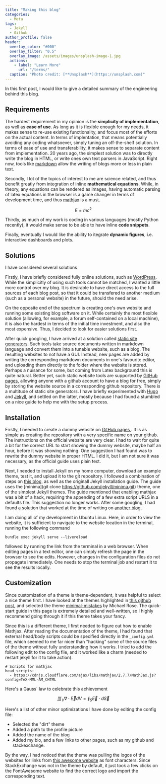 ```yaml
---
title: "Making this blog"
categories:
  - Meta
tags:
  - Jekyll
  - Github
author_profile: false
header:
  overlay_color: "#000"
  overlay_filter: "0.5"
  overlay_image: /assets/images/unsplash-image-1.jpg
  actions:
    - label: "Learn More"
      url: "/terms/"
  caption: "Photo credit: [**Unsplash**](https://unsplash.com)"
---
```


In this first post, I would like to give a detailed summary of the engineering behind this blog.

## Requirements

The hardest requirement in my opinion is the **simplicity of implementation**, as well as **ease of use**. As long as it is flexible enough for my needs, it makes sense to re-use existing functionality, and focus most of the efforts on the actual content. In terms of implentation, that means potentially avoiding any coding whatsoever, simply tuning an off-the-shelf solution. In terms of ease of use and transferability, it makes sense to separate content from implementation. 20 years ago, the simplest solution was to directly write the blog in HTML, or write ones own text parsers in JavaScript. Right now, tools like [markdown](https://www.markdownguide.org/getting-started/) allow the writing of blogs more or less in plain text.

Secondly, I lot of the topics of interest to me are science related, and thus benefit greatly from integration of inline **mathematical equations**. While, in theory, any equations can be rendered as images, having automatic parsing of latex equations in the browser is a game changer in terms of development time, and thus [mathjax](https://www.mathjax.org/) is a must.

$$E = mc^2$$

Thirdly, as much of my work is coding in various languages (mostly Python recently), it would make sense to be able to have inline **code snippets**.

Finally, eventually I would like the ability to itegrate **dynamic figures**, i.e. interactive dashboards and plots.

## Solutions

I have considered several solutions

Firstly, I have briefly considered fully online solutions, such as [WordPress](https://wordpress.com/). While the simplicitly of using such tools cannot be matched, I wanted a little more control over my blog. It is desirable to have direct access to the full sources of each blog post, so that it could be transfered to another medium (such as a personal website) in the future, should the need arise.

On the opposite end of the spectrum is creating one's own website and running some existing blog software on it. While certainly the most flexible solution (allowing, for example, a forum self-contained on a local machine), it is also the hardest in terms of the initial time investment, and also the most expensive. Thus, I decided to look for easier solutions first.

After quick googling, I have arrived at a solution called [static site generators](https://jamstack.org/generators/). Such tools take source documents written in markdown language and convert them into a tunable website, such as a blog. The resulting websites to not have a GUI. Instead, new pages are added by writing the corresponding markdown documents in one's favourite editor, and uploading them directly to the folder where the website is stored. Perhaps a nuisance for some, but coming from Latex background this is quite natural. Better yet, such static website tools are supported by [GitHub pages](https://pages.github.com/), allowing anyone with a github account to have a blog for free, simply by storing the website source in a corresponding github repository. There is a multitude of static site generators. I have briefly experimented with [Hugo](https://gohugo.io/) and [Jekyll](https://jekyllrb.com/), and settled on the latter, mostly because I had found a stumbled on a nice guide to help me with the setup process.

## Installation

Firstly, I needed to create a dummy website on [GitHub pages](https://pages.github.com/),. It is as simple as creating the repository with a very specific name on your github. The instructions on the official website are very clear. I had to wait for quite a bit for the correct URL to start showing the dummy website, maybe half an hour, before it was showing nothing. One suggestion I had found was to rewrite the dummy website in proper HTML. I did it, but I am not sure it was necessary, as the official guide uses plain text.

Next, I needed to install Jekyll on my home computer, download an example theme, test it, and upload it to the git repository. I followed a combination of steps on [this blog](https://medium.com/coffee-in-a-klein-bottle/creating-a-mathematics-blog-with-jekyll-78cdee0339f3), as well as the originall Jekyll installation guide. The guide uses the [minima](git clone https://github.com/jekyll/minima.git) theme, one of the simplest Jekyll themes. The guide mentioned that enabling mathjax was a bit of a hack, requiring the appending of a few extra script URLS in a defaults file. This suggestion no longer works. After some googling, I had found a solution that worked at the time of writing on [another blog](https://www.martinklein.co/2022/02/18/latex-in-jekyll.html).

I am doing all of my development in Ubuntu Linux. Here, in order to view the website, it is sufficient to navigate to the website location in the terminal, running the following command

```
bundle exec jekyll serve --livereload
```
followed by running the link from the terminal in a web browser. When editing pages in a text editor, one can simply refresh the page in the browser to see the edits. However, changes in the configuration files do not propagate immediately. One needs to stop the terminal job and restart it to see the results locally.

## Customization

Since customization of a theme is theme-dependent, it was helpful to select a nice theme first. I have looked at the themes highlighted in [this github post](https://github.com/topics/jekyll-theme), and selected the theme [minimal-mistakes](https://mmistakes.github.io/minimal-mistakes/about/) by Michael Rose. The quick-start guide in this page is extremely detailed and well-written, so I highly recommend going through it if this theme takes your fancy.

Since this is a different theme, I first needed to figure out how to enable Mathjax. After reading the documentation of the theme, I had found that external head/body scripts could be specified directly in the `_config.yml` file, which seemed to me far nicer than "hacking" some of the source files of the theme without fully understanding how it works. I tried to add the following edit to the config file, and it worked like a charm (needed to restart jekyll for it to take action).

```
# Scripts for mathjax
head_scripts:
  - https://cdnjs.cloudflare.com/ajax/libs/mathjax/2.7.7/MathJax.js?config=TeX-MML-AM_CHTML
```

Here's a Gauss' law to celebrate this achievement

$$\iiint_V \nabla \cdot \vec{E}dV = \oint_S \vec{E}\cdot d\vec{S} $$

Here's a list of other minor optimizations I have done by editing the config file:
* Selected the "dirt" theme
* Added a path to the profile picture
* Added the name of the blog
* Added my bio, and a few links to other pages, such as my github and stackexchange.

By the way, I had noticed that the theme was pulling the logos of the websites for links from [this awesome website](https://fontawesome.com/v5/search?q=stackexchange&o=r) as font characters. Since StackExchange was not in the theme by default, it just took a few clicks on the FontAwesome website to find the correct logo and import the corresponding text.





